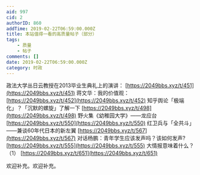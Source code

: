 ```yaml
---
aid: 997
cid: 2
authorID: 860
addTime: 2019-02-22T06:59:00.000Z
title: 本站值得一看的高质量帖子（部分）
tags:
    - 质量
    - 帖子
comments: []
date: 2019-02-22T06:59:00.000Z
category: 时政
---
```


政法大学丛日云教授在2013毕业生典礼上的演讲： [https://2049bbs.xyz/t/451](https://2049bbs.xyz/t/451) 蒋文华：我的价值观： [https://2049bbs.xyz/t/452](https://2049bbs.xyz/t/452) 知乎舆论「极端化」？「沉默的螺旋」了解一下 [https://2049bbs.xyz/t/498](https://2049bbs.xyz/t/498) 野火集《幼稚园大学》——龙应台 [https://2049bbs.xyz/t/550](https://2049bbs.xyz/t/550) 红卫兵与「全共斗」——兼谈60年代日本的新左翼 [https://2049bbs.xyz/t/567](https://2049bbs.xyz/t/567) 对话杨鹏：青年学生应该发声吗？该如何发声? [https://2049bbs.xyz/t/555](https://2049bbs.xyz/t/555) 大情报意味着什么？（1） [https://2049bbs.xyz/t/651](https://2049bbs.xyz/t/651)

欢迎补充。欢迎补充。

